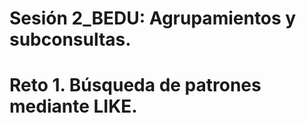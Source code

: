 # Sesión 2_BEDU: Agrupamientos y subconsultas. 
# Reto 1. Búsqueda de patrones mediante LIKE. 

<div style="text-align: justify;">

